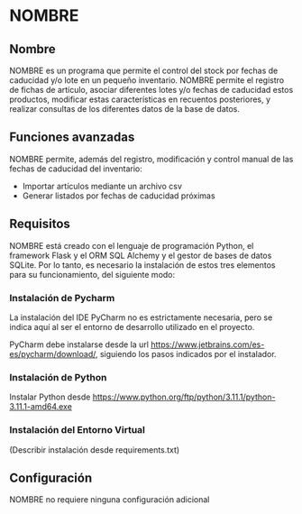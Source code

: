 # NOMBRE


## Nombre

NOMBRE es un programa que permite el control del stock por fechas de caducidad y/o
lote en un pequeño inventario. NOMBRE permite el registro de fichas de artículo,
asociar diferentes lotes y/o fechas de caducidad estos productos,
modificar estas características en recuentos posteriores, y realizar
consultas de los diferentes datos de la base de datos.

## Funciones avanzadas

NOMBRE permite, además del registro, modificación y control manual de
las fechas de caducidad del inventario:

- Importar artículos mediante un archivo csv
- Generar listados por fechas de caducidad próximas

## Requisitos

NOMBRE está creado con el lenguaje de programación Python, el framework
Flask y el ORM SQL Alchemy y el gestor de bases de datos SQLite. Por lo tanto, es
necesario la instalación de estos tres elementos para su funcionamiento,
del siguiente modo:

### Instalación de Pycharm

La instalación del IDE PyCharm no es estrictamente necesaria, pero se
indica aquí al ser el entorno de desarrollo utilizado en el proyecto.

PyCharm debe instalarse desde la url https://www.jetbrains.com/es-es/pycharm/download/,
siguiendo los pasos indicados por el instalador.

### Instalación de Python

Instalar Python desde https://www.python.org/ftp/python/3.11.1/python-3.11.1-amd64.exe

### Instalación del Entorno Virtual

(Describir instalación desde requirements.txt)

## Configuración

NOMBRE no requiere ninguna configuración adicional


